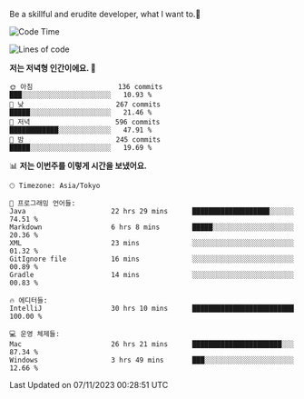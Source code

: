 Be a skillful and erudite developer, what I want to.👶

<!--START_SECTION:waka-->
![Code Time](http://img.shields.io/badge/Code%20Time-95%20hrs%2041%20mins-blue)

![Lines of code](https://img.shields.io/badge/%EC%A0%80%EB%8A%94%20%EC%97%AC%ED%83%9C%EA%B9%8C%EC%A7%80%20-726.7%20thousand%20%EC%A4%84%EC%9D%98%20%EC%BD%94%EB%93%9C%EB%A5%BC%20%EC%9E%91%EC%84%B1%ED%96%88%EC%96%B4%EC%9A%94.-blue)

**저는 저녁형 인간이에요. 🦉** 

```text
🌞 아침                     136 commits         ███░░░░░░░░░░░░░░░░░░░░░░   10.93 % 
🌆 낮　                     267 commits         █████░░░░░░░░░░░░░░░░░░░░   21.46 % 
🌃 저녁                     596 commits         ████████████░░░░░░░░░░░░░   47.91 % 
🌙 밤　                     245 commits         █████░░░░░░░░░░░░░░░░░░░░   19.69 % 
```


📊 **저는 이번주를 이렇게 시간을 보냈어요.** 

```text
🕑︎ Timezone: Asia/Tokyo

💬 프로그래밍 언어들: 
Java                     22 hrs 29 mins      ███████████████████░░░░░░   74.51 % 
Markdown                 6 hrs 8 mins        █████░░░░░░░░░░░░░░░░░░░░   20.36 % 
XML                      23 mins             ░░░░░░░░░░░░░░░░░░░░░░░░░   01.32 % 
GitIgnore file           16 mins             ░░░░░░░░░░░░░░░░░░░░░░░░░   00.89 % 
Gradle                   14 mins             ░░░░░░░░░░░░░░░░░░░░░░░░░   00.83 % 

🔥 에디터들: 
IntelliJ                 30 hrs 10 mins      █████████████████████████   100.00 % 

💻 운영 체제들: 
Mac                      26 hrs 21 mins      ██████████████████████░░░   87.34 % 
Windows                  3 hrs 49 mins       ███░░░░░░░░░░░░░░░░░░░░░░   12.66 % 
```


 Last Updated on 07/11/2023 00:28:51 UTC
<!--END_SECTION:waka-->

